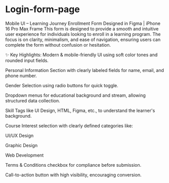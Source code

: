 # Login-form-page
 Mobile UI – Learning Journey Enrollment Form
Designed in Figma | iPhone 16 Pro Max Frame
This form is designed to provide a smooth and intuitive user experience for individuals looking to enroll in a learning program. The focus is on clarity, minimalism, and ease of navigation, ensuring users can complete the form without confusion or hesitation.

✨ Key Highlights:
Modern & mobile-friendly UI using soft color tones and rounded input fields.

Personal Information Section with clearly labeled fields for name, email, and phone number.

Gender Selection using radio buttons for quick toggle.

Dropdown menus for educational background and stream, allowing structured data collection.

Skill Tags like UI Design, HTML, Figma, etc., to understand the learner's background.

Course Interest selection with clearly defined categories like:

UI/UX Design

Graphic Design

Web Development

Terms & Conditions checkbox for compliance before submission.

Call-to-action button with high visibility, encouraging conversion.
